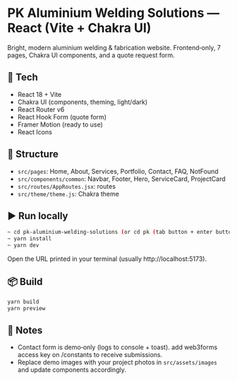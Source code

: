 # PK Aluminium Welding Solutions — React (Vite + Chakra UI)

Bright, modern aluminium welding & fabrication website. Frontend‑only, 7 pages, Chakra UI components, and a quote request form.

## 🚀 Tech
- React 18 + Vite
- Chakra UI (components, theming, light/dark)
- React Router v6
- React Hook Form (quote form)
- Framer Motion (ready to use)
- React Icons

## 📁 Structure
- `src/pages`: Home, About, Services, Portfolio, Contact, FAQ, NotFound
- `src/components/common`: Navbar, Footer, Hero, ServiceCard, ProjectCard
- `src/routes/AppRoutes.jsx`: routes
- `src/theme/theme.js`: Chakra theme

## ▶️ Run locally
```bash
~ cd pk-aluminium-welding-solutions (or cd pk (tab button + enter button)
~ yarn install
~ yarn dev
```

Open the URL printed in your terminal (usually http://localhost:5173).

## 📦 Build
```bash
yarn build
yarn preview
```

## 📝 Notes
- Contact form is demo‑only (logs to console + toast). add web3forms access key on /constants to receive submissions.
- Replace demo images with your project photos in `src/assets/images` and update components accordingly.

